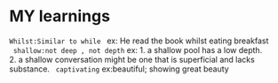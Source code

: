 # MY learnings
```Whilst:Similar to while ```
ex: He read the book whilst eating breakfast<br>
``` shallow:not deep , not depth```
ex: 1. a shallow pool has a low depth.<br>
    2.  a shallow conversation might be one that is superficial and lacks substance.
``` captivating```
ex:beautiful; showing great beauty


